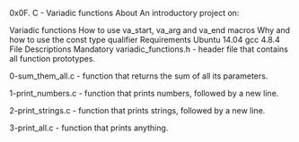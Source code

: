 0x0F. C - Variadic functions
About
An introductory project on:

Variadic functions
How to use va_start, va_arg and va_end macros
Why and how to use the const type qualifier
Requirements
Ubuntu 14.04
gcc 4.8.4
File Descriptions
Mandatory
variadic_functions.h - header file that contains all function prototypes.

0-sum_them_all.c - function that returns the sum of all its parameters.

1-print_numbers.c - function that prints numbers, followed by a new line.

2-print_strings.c - function that prints strings, followed by a new line.

3-print_all.c - function that prints anything.